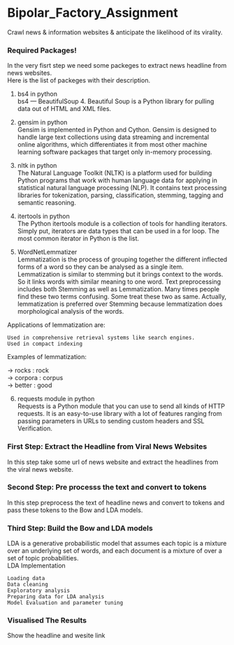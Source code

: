 # Bipolar_Factory_Assignment
Crawl news &amp; information websites & anticipate the likelihood of its virality.

### Required Packages!
In the very fisrt step we need some packeges to extract news headline from news websites.\
Here is the list of packeges with their description.
1) bs4 in python\
bs4 — BeautifulSoup 4. Beautiful Soup is a Python library for pulling data out of HTML and XML files.

2) gensim in python\
Gensim is implemented in Python and Cython. Gensim is designed to handle large text collections using data streaming and incremental online algorithms, which differentiates it from most other machine learning software packages that target only in-memory processing.

3) nltk in python\
The Natural Language Toolkit (NLTK) is a platform used for building Python programs that work with human language data for applying in statistical natural language processing (NLP). It contains text processing libraries for tokenization, parsing, classification, stemming, tagging and semantic reasoning.

4) itertools in python\
The Python itertools module is a collection of tools for handling iterators. Simply put, iterators are data types that can be used in a for loop. The most common iterator in Python is the list.

5) WordNetLemmatizer\
Lemmatization is the process of grouping together the different inflected forms of a word so they can be analysed as a single item. Lemmatization is similar to stemming but it brings context to the words. So it links words with similar meaning to one word. Text preprocessing includes both Stemming as well as Lemmatization. Many times people find these two terms confusing. Some treat these two as same. Actually, lemmatization is preferred over Stemming because lemmatization does morphological analysis of the words.

Applications of lemmatization are:


    Used in comprehensive retrieval systems like search engines.
    Used in compact indexing

 Examples of lemmatization:

-> rocks : rock\
-> corpora : corpus\
-> better : good

6) requests module in python\
Requests is a Python module that you can use to send all kinds of HTTP requests. It is an easy-to-use library with a lot of features ranging from passing parameters in URLs to sending custom headers and SSL Verification.

### First Step: Extract the Headline from Viral News Websites
In this step take some url of news website and extract the headlines from the viral news website.
### Second Step: Pre processs the text and convert to tokens
In this step preprocess the text of headline news and convert to tokens and pass these tokens to the Bow and LDA models.
### Third Step: Build the Bow and LDA models
LDA is a generative probabilistic model that assumes each topic is a mixture over an underlying set of words, and each document is a mixture of over a set of topic probabilities.\
LDA Implementation

    Loading data
    Data cleaning
    Exploratory analysis
    Preparing data for LDA analysis
    Model Evaluation and parameter tuning


### Visualised The Results
Show the headline and wesite link
